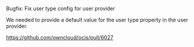Bugfix: Fix user type config for user provider

We needed to provide a default value for the user type property in the user provider.

https://github.com/owncloud/ocis/pull/6027
